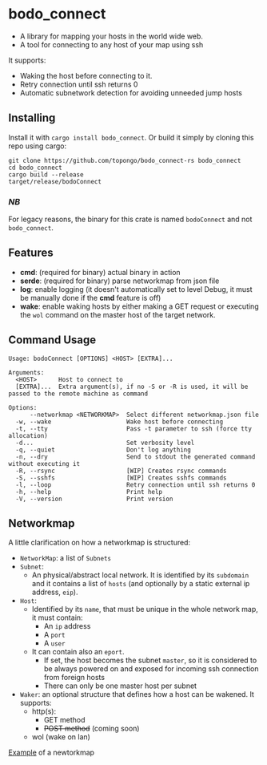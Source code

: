 # bodo_connect
* A library for mapping your hosts in the world wide web.
* A tool for connecting to any host of your map using ssh

It supports:
* Waking the host before connecting to it.
* Retry connection until ssh returns 0
* Automatic subnetwork detection for avoiding unneeded jump hosts

## Installing
Install it with `cargo install bodo_connect`.
Or build it simply by cloning this repo using cargo:
```shell
git clone https://github.com/topongo/bodo_connect-rs bodo_connect
cd bodo_connect
cargo build --release
target/release/bodoConnect
```

### *NB*
For legacy reasons, the binary for this crate is named `bodoConnect` and not `bodo_connect`.

## Features
* **cmd**: (required for binary) actual binary in action
* **serde**: (required for binary) parse networkmap from json file
* **log**: enable logging (it doesn't automatically set to level Debug, it must be manually done if the **cmd** feature is off)
* **wake**: enable waking hosts by either making a GET request or executing the `wol` command on the master host of the target network.

## Command Usage
```
Usage: bodoConnect [OPTIONS] <HOST> [EXTRA]...

Arguments:
  <HOST>      Host to connect to
  [EXTRA]...  Extra argument(s), if no -S or -R is used, it will be passed to the remote machine as command

Options:
      --networkmap <NETWORKMAP>  Select different networkmap.json file
  -w, --wake                     Wake host before connecting
  -t, --tty                      Pass -t parameter to ssh (force tty allocation)
  -d...                          Set verbosity level
  -q, --quiet                    Don't log anything
  -n, --dry                      Send to stdout the generated command without executing it
  -R, --rsync                    [WIP] Creates rsync commands
  -S, --sshfs                    [WIP] Creates sshfs commands
  -l, --loop                     Retry connection until ssh returns 0
  -h, --help                     Print help
  -V, --version                  Print version
```

## Networkmap
A little clarification on how a networkmap is structured:

* `NetworkMap`: a list of `Subnets`
* `Subnet`: 
    * An physical/abstract local network. It is identified by its `subdomain` and it contains a list of `hosts` (and optionally by a static external ip address, `eip`).
* `Host`:
    * Identified by its `name`, that must be unique in the whole network map, it must contain:
        * An `ip` address
        * A `port`
        * A `user`
    * It can contain also an `eport`.
        * If set, the host becomes the subnet `master`, so it is considered to be always powered on and exposed for incoming ssh connection from foreign hosts
        * There can only be one master host per subnet
* `Waker`: an optional structure that defines how a host can be wakened. It supports:
    * http(s):
        * GET method
        * ~~POST method~~ (coming soon)
    * wol (wake on lan)

[Example](networkmap.example.md) of a newtorkmap

